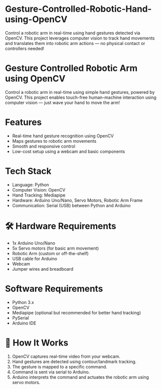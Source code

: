 # Gesture-Controlled-Robotic-Hand-using-OpenCV
Control a robotic arm in real-time using hand gestures detected via OpenCV. This project leverages computer vision to track hand movements and translates them into robotic arm actions — no physical contact or controllers needed!


# Gesture Controlled Robotic Arm using OpenCV

Control a robotic arm in real-time using simple hand gestures, powered by OpenCV. This project enables touch-free human-machine interaction using computer vision — just wave your hand to move the arm!

# Features

- Real-time hand gesture recognition using OpenCV
- Maps gestures to robotic arm movements
- Smooth and responsive control
- Low-cost setup using a webcam and basic components

# Tech Stack

- Language: Python
- Computer Vision: OpenCV
- Hand Tracking: Mediapipe 
- Hardware: Arduino Uno/Nano, Servo Motors, Robotic Arm Frame
- Communication: Serial (USB) between Python and Arduino

# 🛠 Hardware Requirements

- 1x Arduino Uno/Nano  
- 5x Servo motors (for basic arm movement)  
- Robotic Arm (custom or off-the-shelf)  
- USB cable for Arduino  
- Webcam  
- Jumper wires and breadboard  

 # Software Requirements

- Python 3.x  
- OpenCV  
- Mediapipe (optional but recommended for better hand tracking)  
- PySerial  
- Arduino IDE  

# 🚀 How It Works

1. OpenCV captures real-time video from your webcam.  
2. Hand gestures are detected using contour/landmark tracking.  
3. The gesture is mapped to a specific command.  
4. Command is sent via serial to Arduino.  
5. Arduino interprets the command and actuates the robotic arm using servo motors.


